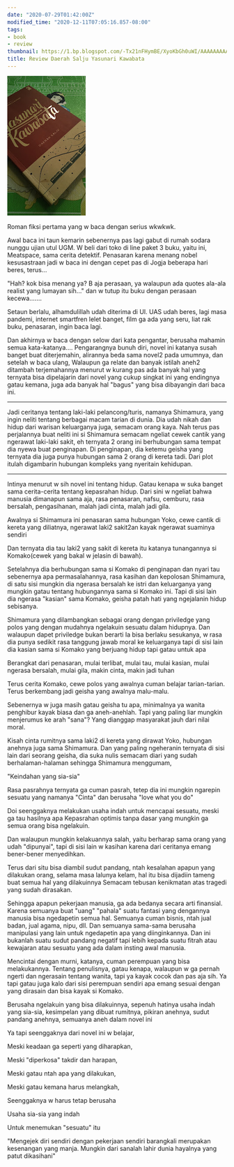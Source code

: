 ```yaml
---
date: "2020-07-29T01:42:00Z"
modified_time: "2020-12-11T07:05:16.857-08:00"
tags:
- book
- review
thumbnail: https://1.bp.blogspot.com/-Tx21nFHymBE/XyoKbGh0uWI/AAAAAAAAA5Y/e1zNm1wUNXIcj2JLTO4WOikbIxmgjDaVwCLcBGAsYHQ/s72-w180-c-h320/review%2Bdaerah%2Bsalju.jpeg
title: Review Daerah Salju Yasunari Kawabata
---
```


![Alt text](image.png)

Roman fiksi pertama yang w baca dengan serius wkwkwk.

Awal baca ini taun kemarin sebenernya pas lagi gabut di rumah sodara nunggu ujian utul UGM. W beli dari toko di line paket 3 buku, yaitu ini, Meatspace, sama cerita detektif. Penasaran karena menang nobel kesusastraan jadi w baca ini dengan cepet pas di Jogja beberapa hari beres, terus...

"Hah? kok bisa menang ya? B aja perasaan, ya walaupun ada quotes ala-ala realist yang lumayan sih..."
dan w tutup itu buku dengan perasaan kecewa.......

Setaun berlalu, alhamdulillah udah diterima di UI. UAS udah beres, lagi masa pandemi, internet smartfren lelet banget, film ga ada yang seru, liat rak buku, penasaran, ingin baca lagi.

Dan akhirnya w baca dengan selow dari kata pengantar, berusaha mahamin semua kata-katanya....
Pengarangnya bunuh diri, novel ini katanya susah banget buat diterjemahin, alirannya beda sama novel2 pada umumnya, dan setelah w baca ulang, Walaupun ga relate dan banyak istilah aneh2 ditambah terjemahannya menurut w kurang pas ada banyak hal yang ternyata bisa dipelajarin dari novel yang cukup singkat ini yang endingnya gatau kemana, juga ada banyak hal "bagus" yang bisa dibayangin dari baca ini.

-----

Jadi ceritanya tentang laki-laki pelancong/turis, namanya Shimamura, yang ingin neliti tentang berbagai macam tarian di dunia. Dia udah nikah dan hidup dari warisan keluarganya juga, semacam orang kaya. Nah terus pas perjalannya buat neliti ini si Shimamura semacam ngeliat cewek cantik yang ngerawat laki-laki sakit, eh ternyata 2 orang ini berhubungan sama tempat dia nyewa buat penginapan. Di penginapan, dia ketemu geisha yang ternyata dia juga punya hubungan sama 2 orang di kereta tadi. Dari plot itulah digambarin hubungan kompleks yang nyeritain kehidupan.

-----

Intinya menurut w sih novel ini tentang hidup. Gatau kenapa w suka banget sama cerita-cerita tentang kepasrahan hidup. Dari sini w ngeliat bahwa manusia dimanapun sama aja, rasa penasaran, nafsu, cemburu, rasa bersalah, pengasihanan, malah jadi cinta, malah jadi gila.

Awalnya si Shimamura ini penasaran sama hubungan Yoko, cewe cantik di kereta yang diliatnya, ngerawat laki2 sakit2an kayak ngerawat suaminya sendiri

Dan ternyata dia tau laki2 yang sakit di kereta itu katanya tunangannya si Komako(cewek yang bakal w jelasin di bawah).

Setelahnya dia berhubungan sama si Komako di penginapan dan nyari tau sebenernya apa permasalahannya, rasa kasihan dan kepolosan Shimamura, di satu sisi mungkin dia ngerasa bersalah ke istri dan keluarganya yang mungkin gatau tentang hubungannya sama si Komako ini. Tapi di sisi lain dia ngerasa "kasian" sama Komako, geisha patah hati yang ngejalanin hidup sebisanya.

Shimamura yang dilambangkan sebagai orang dengan priviledge yang polos yang dengan mudahnya ngelakuin sesuatu dalam hidupnya. Dan walaupun dapet priviledge bukan berarti Ia bisa berlaku sesukanya, w rasa dia punya sedikit rasa tanggung jawab moral ke keluarganya tapi di sisi lain dia kasian sama si Komako yang berjuang hidup tapi gatau untuk apa

Berangkat dari penasaran, mulai terlibat, mulai tau, mulai kasian, mulai ngerasa bersalah, mulai gila, makin cinta, makin jadi tuhan

Terus cerita Komako, cewe polos yang awalnya cuman belajar tarian-tarian. Terus berkembang jadi geisha yang awalnya malu-malu.

Sebenernya w juga masih gatau geisha tu apa, minimalnya ya wanita penghibur kayak biasa dan ga aneh-anehlah. Tapi yang paling liar mungkin menjerumus ke arah "sana"? Yang dianggap masyarakat jauh dari nilai moral.

Kisah cinta rumitnya sama laki2 di kereta yang dirawat Yoko, hubungan anehnya juga sama Shimamura. Dan yang paling ngeheranin ternyata di sisi lain dari seorang geisha, dia suka nulis semacam diari yang sudah berhalaman-halaman sehingga Shimamura menggumam,

"Keindahan yang sia-sia"

Rasa pasrahnya ternyata ga cuman pasrah, tetep dia ini mungkin ngarepin sesuatu yang namanya "Cinta" dan berusaha "love what you do"

Doi seenggaknya melakukan usaha indah untuk mencapai sesuatu, meski ga tau hasilnya apa
Kepasrahan optimis tanpa dasar yang mungkin ga semua orang bisa ngelakuin.

Dan walaupun mungkin kelakuannya salah, yaitu berharap sama orang yang udah "dipunyai",
tapi di sisi lain w kasihan karena dari ceritanya emang bener-bener menyedihkan.

Terus dari situ bisa diambil sudut pandang, ntah kesalahan apapun yang dilakukan orang, selama masa lalunya kelam, hal itu bisa dijadiin tameng buat semua hal yang dilakuinnya
Semacam tebusan kenikmatan atas tragedi yang sudah dirasakan.

Sehingga apapun pekerjaan manusia, ga ada bedanya secara arti finansial. Karena semuanya buat "uang" "pahala" suatu fantasi yang dengannya manusia bisa ngedapetin semua hal. Semuanya cuman bisnis, ntah jual badan, jual agama, nipu, dll. Dan semuanya sama-sama berusaha manipulasi
yang lain untuk ngedapetin apa yang diinginkannya. Dan ini bukanlah suatu sudut pandang negatif tapi lebih kepada suatu fitrah atau kewajaran atau sesuatu yang ada dalam insting awal manusia.

Mencintai dengan murni, katanya, cuman perempuan yang bisa melakukannya. Tentang penulisnya, gatau kenapa, walaupun w ga pernah ngerti dan ngerasain tentang wanita, tapi ya kayak cocok dan pas aja sih. Ya tapi gatau juga kalo dari sisi perempuan sendiri apa emang sesuai dengan yang dirasain dan bisa kayak si Komako.

Berusaha ngelakuin yang bisa dilakuinnya, sepenuh hatinya
usaha indah yang sia-sia, kesimpelan yang dibuat rumitnya,
pikiran anehnya, sudut pandang anehnya, semuanya aneh dalam novel ini

Ya tapi seenggaknya dari novel ini w belajar,

Meski keadaan ga seperti yang diharapkan,

Meski "diperkosa" takdir dan harapan,

Meski gatau ntah apa yang dilakukan,

Meski gatau kemana harus melangkah,

Seenggaknya w harus tetap berusaha

Usaha sia-sia yang indah

Untuk menemukan "sesuatu" itu

"Mengejek diri sendiri dengan pekerjaan sendiri barangkali merupakan kesenangan yang manja. Mungkin dari sanalah lahir dunia hayalnya yang patut dikasihani"